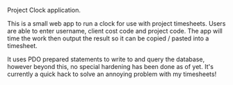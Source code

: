 Project Clock application.

This is a small web app to run a clock for use with project timesheets.  Users are able to enter username, client
cost code and project code.  The app will time the work then output the result so it can be copied / pasted
into a timesheet.

It uses PDO prepared statements to write to and query the database, however beyond this, no special hardening has
been done as of yet.  It's currently a quick hack to solve an annoying problem with my timesheets!
